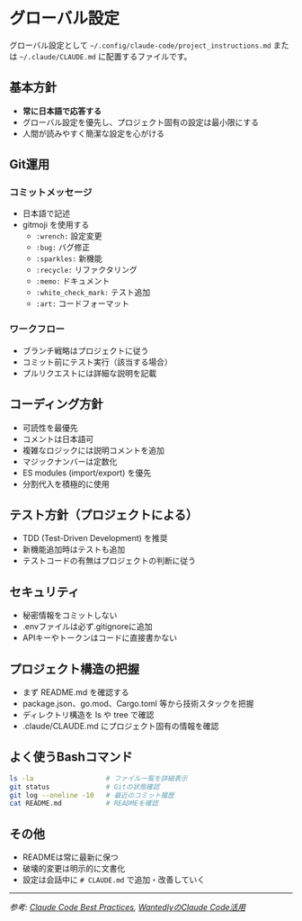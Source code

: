 # グローバル設定

グローバル設定として `~/.config/claude-code/project_instructions.md` または `~/.claude/CLAUDE.md` に配置するファイルです。

## 基本方針

- **常に日本語で応答する**
- グローバル設定を優先し、プロジェクト固有の設定は最小限にする
- 人間が読みやすく簡潔な設定を心がける

## Git運用

### コミットメッセージ

- 日本語で記述
- gitmoji を使用する
  - `:wrench:` 設定変更
  - `:bug:` バグ修正
  - `:sparkles:` 新機能
  - `:recycle:` リファクタリング
  - `:memo:` ドキュメント
  - `:white_check_mark:` テスト追加
  - `:art:` コードフォーマット

### ワークフロー

- ブランチ戦略はプロジェクトに従う
- コミット前にテスト実行（該当する場合）
- プルリクエストには詳細な説明を記載

## コーディング方針

- 可読性を最優先
- コメントは日本語可
- 複雑なロジックには説明コメントを追加
- マジックナンバーは定数化
- ES modules (import/export) を優先
- 分割代入を積極的に使用

## テスト方針（プロジェクトによる）

- TDD (Test-Driven Development) を推奨
- 新機能追加時はテストも追加
- テストコードの有無はプロジェクトの判断に従う

## セキュリティ

- 秘密情報をコミットしない
- .envファイルは必ず.gitignoreに追加
- APIキーやトークンはコードに直接書かない

## プロジェクト構造の把握

- まず README.md を確認する
- package.json、go.mod、Cargo.toml 等から技術スタックを把握
- ディレクトリ構造を ls や tree で確認
- .claude/CLAUDE.md にプロジェクト固有の情報を確認

## よく使うBashコマンド

```bash
ls -la                  # ファイル一覧を詳細表示
git status              # Gitの状態確認
git log --oneline -10   # 最近のコミット履歴
cat README.md           # READMEを確認
```

## その他

- READMEは常に最新に保つ
- 破壊的変更は明示的に文書化
- 設定は会話中に `# CLAUDE.md` で追加・改善していく

---

*参考: [Claude Code Best Practices](https://www.anthropic.com/engineering/claude-code-best-practices), [WantedlyのClaude Code活用](https://www.wantedly.com/companies/wantedly/post_articles/981006)*
